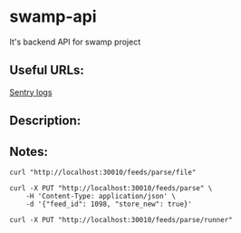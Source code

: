 # swamp-api
It's backend API for swamp project

## Useful URLs:
[Sentry logs](https://swamp.sentry.io/issues/?groupStatsPeriod=auto&project=4505676561317888&query=is%3Aunresolved&sort=freq&statsPeriod=24h)

## Description:

## Notes:

```
curl "http://localhost:30010/feeds/parse/file"
```

```
curl -X PUT "http://localhost:30010/feeds/parse" \
    -H 'Content-Type: application/json' \
    -d '{"feed_id": 1098, "store_new": true}'
```

```
curl -X PUT "http://localhost:30010/feeds/parse/runner"
```
